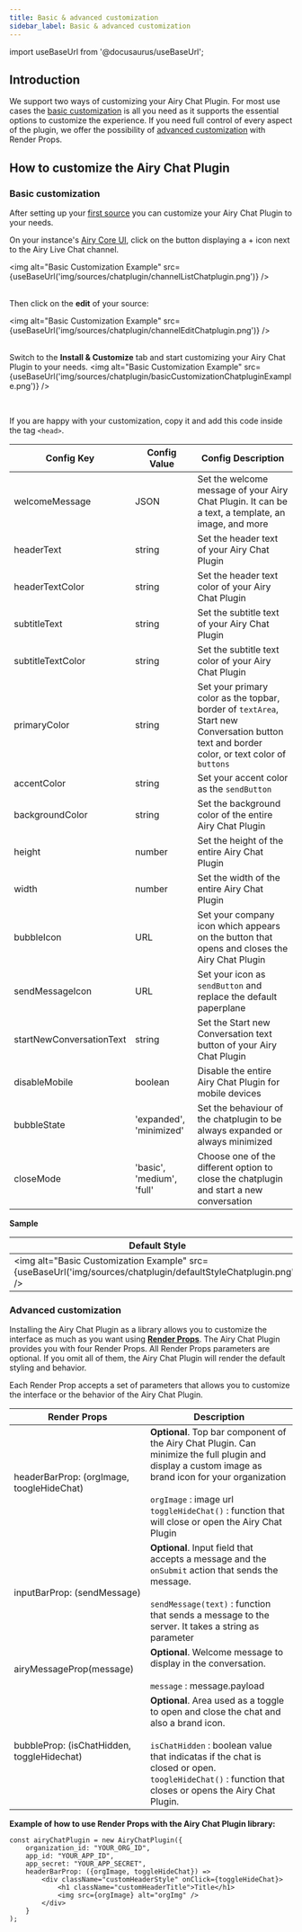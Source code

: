 ```yaml
---
title: Basic & advanced customization
sidebar_label: Basic & advanced customization
---
```


import useBaseUrl from '@docusaurus/useBaseUrl';

## Introduction

We support two ways of customizing your Airy Chat Plugin. For most use cases the [basic customization](#basic-customization) is all you need as it supports the essential options to customize the experience. If you need full control of every aspect of the plugin, we offer the possibility of [advanced customization](#advanced-customization) with Render Props.

## How to customize the Airy Chat Plugin

### Basic customization

After setting up your [first source](/sources/chatplugin/quickstart#step-1-set-up-your-first-source) you can customize your Airy Chat Plugin to your needs.

On your instance's [Airy Core UI](http://airy.core/ui/channels), click on the button displaying a + icon next to the Airy Live Chat channel.

<img alt="Basic Customization Example" src={useBaseUrl('img/sources/chatplugin/channelListChatplugin.png')} />
<br/>
<br/>

Then click on the **edit** of your source:

<img alt="Basic Customization Example" src={useBaseUrl('img/sources/chatplugin/channelEditChatplugin.png')} />
<br/>
<br/>

Switch to the **Install & Customize** tab and start customizing your Airy Chat Plugin to your needs.
<img alt="Basic Customization Example" src={useBaseUrl('img/sources/chatplugin/basicCustomizationChatpluginExample.png')} />

<br/>

If you are happy with your customization, copy it and add this code inside the tag `<head>`.

| Config Key               | Config Value              | Config Description                                                                                                                          |
| ------------------------ | ------------------------- | ------------------------------------------------------------------------------------------------------------------------------------------- |
| welcomeMessage           | JSON                      | Set the welcome message of your Airy Chat Plugin. It can be a text, a template, an image, and more                                          |
| headerText               | string                    | Set the header text of your Airy Chat Plugin                                                                                                |
| headerTextColor          | string                    | Set the header text color of your Airy Chat Plugin                                                                                          |
| subtitleText             | string                    | Set the subtitle text of your Airy Chat Plugin                                                                                              |
| subtitleTextColor        | string                    | Set the subtitle text color of your Airy Chat Plugin                                                                                        |
| primaryColor             | string                    | Set your primary color as the topbar, border of `textArea`, Start new Conversation button text and border color, or text color of `buttons` |
| accentColor              | string                    | Set your accent color as the `sendButton`                                                                                                   |
| backgroundColor          | string                    | Set the background color of the entire Airy Chat Plugin                                                                                     |
| height                   | number                    | Set the height of the entire Airy Chat Plugin                                                                                               |
| width                    | number                    | Set the width of the entire Airy Chat Plugin                                                                                                |
| bubbleIcon               | URL                       | Set your company icon which appears on the button that opens and closes the Airy Chat Plugin                                                |
| sendMessageIcon          | URL                       | Set your icon as `sendButton` and replace the default paperplane                                                                            |
| startNewConversationText | string                    | Set the Start new Conversation text button of your Airy Chat Plugin                                                                         |
| disableMobile            | boolean                   | Disable the entire Airy Chat Plugin for mobile devices                                                                                      |
| bubbleState              | 'expanded', 'minimized'   | Set the behaviour of the chatplugin to be always expanded or always minimized                                                               |
| closeMode                | 'basic', 'medium', 'full' | Choose one of the different option to close the chatplugin and start a new conversation                                                     |

**Sample**

| Default Style                                                                                                   | Customized Style                                                                                                   |
| --------------------------------------------------------------------------------------------------------------- | ------------------------------------------------------------------------------------------------------------------ |
| <img alt="Basic Customization Example" src={useBaseUrl('img/sources/chatplugin/defaultStyleChatplugin.png')} /> | <img alt="Basic Customization Example" src={useBaseUrl('img/sources/chatplugin/customizedStyleChatplugin.png')} /> |

### Advanced customization

Installing the Airy Chat Plugin as a library allows you to customize the interface as much as you want using **[Render Props](https://reactjs.org/docs/render-props.html)**.
The Airy Chat Plugin provides you with four Render Props. All Render Props parameters are optional. If you omit all of them, the Airy Chat Plugin will render the default styling and behavior.

Each Render Prop accepts a set of parameters that allows you to customize the interface or the behavior of the Airy Chat Plugin.

| Render Props                               | Description                                                                                                                                                                                                                                                            |
| ------------------------------------------ | ---------------------------------------------------------------------------------------------------------------------------------------------------------------------------------------------------------------------------------------------------------------------- |
| headerBarProp: (orgImage, toogleHideChat)  | **Optional**. Top bar component of the Airy Chat Plugin. Can minimize the full plugin and display a custom image as brand icon for your organization <br/><br/> `orgImage` : image url <br/>`toggleHideChat()` : function that will close or open the Airy Chat Plugin |
| inputBarProp: (sendMessage)                | **Optional**. Input field that accepts a message and the `onSubmit` action that sends the message. <br/><br/>`sendMessage(text)` : function that sends a message to the server. It takes a string as parameter                                                         |
| airyMessageProp(message)                   | **Optional**. Welcome message to display in the conversation. <br/><br/>`message` : message.payload                                                                                                                                                                    |
| bubbleProp: (isChatHidden, toggleHidechat) | **Optional**. Area used as a toggle to open and close the chat and also a brand icon. <br/><br/>`isChatHidden` : boolean value that indicatas if the chat is closed or open. <br/>`toogleHideChat()` : function that closes or opens the Airy Chat Plugin.             |

**Example of how to use Render Props with the Airy Chat Plugin library:**

```json5
const airyChatPlugin = new AiryChatPlugin({
    organization_id: "YOUR_ORG_ID",
    app_id: "YOUR_APP_ID",
    app_secret: "YOUR_APP_SECRET",
    headerBarProp: ({orgImage, toggleHideChat}) =>
        <div className="customHeaderStyle" onClick={toggleHideChat}>
            <h1 className="customHeaderTitle">Title</h1>
            <img src={orgImage} alt="orgImg" />
        </div>
    }
);
```

